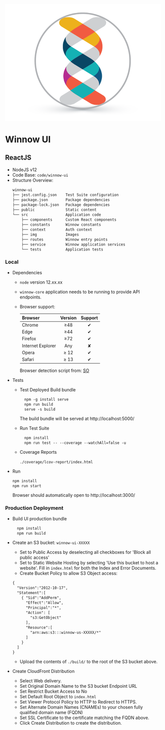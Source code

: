 ![Winnow](./src/img/logo.png)
# Winnow UI
## ReactJS
* NodeJS v12
* Code Base: `code/winnow-ui`
* Structure Overview:
    ```
    winnow-ui
    ├── jest.config.json    Test Suite configuration
    ├── package.json        Package dependencies
    ├── package-lock.json   Package dependencies
    ├── public              Static content
    └── src                 Application code
        ├── components      Custom React components
        ├── constants       Winnow constants
        ├── context         Auth context
        ├── img             Images
        ├── routes          Winnow entry points
        ├── service         Winnow application services
        └── tests           Application tests
    ```

### Local
* Dependencies
  - `node` version 12.xx.xx
  - `winnow-core` application needs to be running to provide API endpoints.
  - Browser support:
    
    | Browser | Version | Support |
    | :------- | :-------: | :-------: |
    | Chrome | &ge;48 | &#10004; |
    | Edge | &ge;44 | &#10004; |
    | Firefox | &ge;72 | &#10004; |
    | Internet Explorer | Any | &#10008; |
    | Opera | &ge; 12 | &#10004; |
    | Safari | &ge; 13 | &#10004; |
    Browser detection script from: [SO](https://stackoverflow.com/questions/52736265/can-i-render-warning-message-if-users-browser-is-not-supported)
    
* Tests
  - Test Deployed Build bundle
    ```shell script
      npm -g install serve
      npm run build
      serve -s build
    ```
    The build bundle will be served at http://localhost:5000/
  - Run Test Suite
    ```shell script
      npm install
      npm run test -- --coverage --watchAll=false -u
    ```
  - Coverage Reports
  
    `./coverage/lcov-report/index.html`
* Run
    ```shell script
    npm install
    npm run start
    ```
    Browser should automatically open to http://localhost:3000/
    
### Production Deployment
* Build UI production bundle
  ```shell script
    npm install
    npm run build
   ```
  
* Create an S3 bucket: `winnow-ui-XXXXX`
  - Set to Public Access by deselecting all checkboxes for 'Block all public access'
  - Set to Static Website Hosting by selecting 'Use this bucket to host a website'. Fill in `index.html` for both the Index and Error Documents.
  - Create Bucket Policy to allow S3 Object access:
  ```metadata json
  {
    "Version":"2012-10-17",
    "Statement":[
      { "Sid":"AddPerm",
        "Effect":"Allow",
        "Principal":"*",
        "Action": [
          "s3:GetObject"
        ],
        "Resource":[
          "arn:aws:s3:::winnow-us-XXXXX/*"
        ]
      }
    ]
  }
  ```
  - Upload the contents of `./build/` to the root of the S3 bucket above.
  
* Create CloudFront Distribution
  - Select Web delivery.
  - Set Original Domain Name to the S3 bucket Endpoint URL
  - Set Restrict Bucket Access to No
  - Set Default Root Object to `index.html`
  - Set Viewer Protocol Policy to HTTP to Redirect to HTTPS.
  - Set Alternate Domain Names (CNAMEs) to your chosen fully qualified domain name (FQDN)
  - Set SSL Certificate to the certificate matching the FQDN above.
  - Click Create Distribution to create the distribution.
